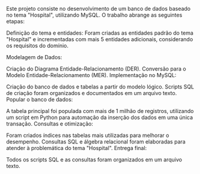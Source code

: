 Este projeto consiste no desenvolvimento de um banco de dados baseado no tema "Hospital", utilizando MySQL. O trabalho abrange as seguintes etapas:

Definição do tema e entidades: Foram criadas as entidades padrão do tema "Hospital" e incrementadas com mais 5 entidades adicionais, considerando os requisitos do domínio.

Modelagem de Dados:

Criação do Diagrama Entidade-Relacionamento (DER).
Conversão para o Modelo Entidade-Relacionamento (MER).
Implementação no MySQL:

Criação do banco de dados e tabelas a partir do modelo lógico.
Scripts SQL de criação foram organizados e documentados em um arquivo texto.
Popular o banco de dados:

A tabela principal foi populada com mais de 1 milhão de registros, utilizando um script em Python para automação da inserção dos dados em uma única transação.
Consultas e otimização:

Foram criados índices nas tabelas mais utilizadas para melhorar o desempenho.
Consultas SQL e álgebra relacional foram elaboradas para atender à problemática do tema "Hospital".
Entrega final:

Todos os scripts SQL e as consultas foram organizados em um arquivo texto.
